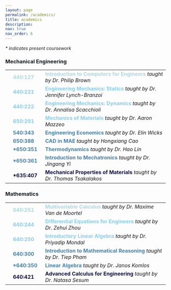 ```yaml
---
layout: page
permalink: /academics/
title: academics
description:
nav: true
nav_order: 6
---
```


<p><em>* indicates present coursework</em></p>

<h3><span style="font-weight: bold; color:rgb(21, 29, 32);">Mechanical Engineering</span></h3>
<table>
<tbody>
<tr>
    <td>
        <br>
    </td>
    <td>
        <span style="font-weight: bold; color: #ADD8E6;">440:127&nbsp;&nbsp;</span> 
    </td>
    <td>
        <span style="font-weight: bold; color: #ADD8E6;">Introduction to Computers for Engineers</span> <span style="font-style: italic;">taught by Dr. Philip Brown</span>
    </td>
</tr>
<tr>
    <td>
        <br>
    </td>
    <td>
        <span style="font-weight: bold; color: #87CEFA;">440:221&nbsp;&nbsp;</span> 
    </td>
    <td>
        <span style="font-weight: bold; color: #87CEFA;">Engineering Mechanics: Statics</span> <span style="font-style: italic;">taught by Dr. Jennifer Lynch-Branzoi</span>
    </td>
</tr>
<tr>
    <td>
        <br>
    </td>
    <td>
        <span style="font-weight: bold; color: #87CEFA;">440:222&nbsp;&nbsp;</span> 
    </td>
    <td>
        <span style="font-weight: bold; color: #87CEFA;">Engineering Mechanics: Dynamics</span> <span style="font-style: italic;">taught by Dr. Annalisa Scacchioli</span>
    </td>
</tr>
<tr>
    <td>
        <br>
    </td>
    <td>
        <span style="font-weight: bold; color: #87CEFA;">650:291&nbsp;&nbsp;</span> 
    </td>
    <td>
        <span style="font-weight: bold; color: #87CEFA;">Mechanics of Materials</span> <span style="font-style: italic;">taught by Dr. Aaron Mazzeo</span>
    </td>
</tr>
<tr>
    <td>
        <br>
    </td>
    <td>
        <span style="font-weight: bold; color: #4682B4;">540:343&nbsp;&nbsp;</span>
    </td>
    <td>
        <span style="font-weight: bold; color: #4682B4;">Engineering Economics</span> <span style="font-style: italic;">taught by Dr. Elin Wicks</span>
    </td>
</tr>
<tr>
    <td>
        <br>
    </td>
    <td>
        <span style="font-weight: bold; color: #4682B4;">650:388&nbsp;&nbsp;</span> 
    </td>
    <td>
        <span style="font-weight: bold; color: #4682B4;">CAD in MAE</span> <span style="font-style: italic;">taught by Hongxiang Cao</span>
    </td>
</tr>
<tr>
    <td>
        <br>
    </td>
    <td>
        <span style="font-weight: bold; color: #4682B4;">*650:351&nbsp;&nbsp;</span>
    </td>
    <td>
        <span style="font-weight: bold; color: #4682B4;">Thermodynamics</span> <span style="font-style: italic;">taught by Dr. Hao Lin</span>
    </td>
</tr>
<tr>
    <td>
        <br>
    </td>
    <td>
        <span style="font-weight: bold; color: #4682B4;">*650:361&nbsp;&nbsp;</span> 
    </td>
    <td>
        <span style="font-weight: bold; color: #4682B4;">Introduction to Mechatronics </span> <span style="font-style: italic;">taught by Dr. Jingang Yi</span>
    </td>
</tr>
<tr>
    <td>
        <br>
    </td>
    <td>
            <span style="font-weight: bold; color: rgb(18, 18, 74);">*635:407&nbsp;&nbsp;</span>
    </td>
    <td>
        <span style="font-weight: bold; color: rgb(18, 18, 74);">Mechanical Properties of Materials</span> <span style="font-style: italic;">taught by Dr. Thomas Tsakalakos</span>
    </td>
</tr>
</tbody>
</table>

<h3><span style="font-weight: bold; color:rgb(21, 29, 32);">Mathematics</span></h3>
<table>
<tbody>
<tr>
    <td>
        <br>
    </td>
    <td>
        <span style="font-weight: bold; color: #ADD8E6;">640:251&nbsp;&nbsp;</span> 
    </td>
    <td>
        <span style="font-weight: bold; color: #ADD8E6;">Multivariable Calculus</span> <span style="font-style: italic;">taught by Dr. Maxime Van de Moortel</span>
    </td>
</tr>
<tr>
    <td>
        <br>
    </td>
    <td>
        <span style="font-weight: bold; color: #87CEFA;">640:244&nbsp;&nbsp;</span> <!-- Light Blue for 100 level -->
    </td>
    <td>
        <span style="font-weight: bold; color: #87CEFA;">Differential Equations for Engineers</span> <span style="font-style: italic;">taught by Dr. Zehui Zhou</span>
    </td>
</tr>
<tr>
    <td>
        <br>
    </td>
    <td>
        <span style="font-weight: bold; color: #87CEFA;">640:250&nbsp;&nbsp;</span> <!-- Light Blue for 100 level -->
    </td>
    <td>
        <span style="font-weight: bold; color:#87CEFA;">Introductory Linear Algebra</span> <span style="font-style: italic;">taught by Dr. Priyadip Mondal</span>
    </td>
</tr>
<tr>
    <td>
        <br>
    </td>
    <td>
        <span style="font-weight: bold; color: #4682B4;">640:300&nbsp;&nbsp;</span> <!-- Medium Blue for 300 level -->
    </td>
    <td>
        <span style="font-weight: bold; color: #4682B4;">Introduction to Mathematical Reasoning</span> <span style="font-style: italic;">taught by Dr. Tiep Pham</span>
    </td>
</tr>
<tr>
    <td>
        <br>
    </td>
    <td>
        <span style="font-weight: bold; color: #4682B4;">*640:350&nbsp;&nbsp;</span> <!-- Medium Blue for 300 level -->
    </td>
    <td>
        <span style="font-weight: bold; color: #4682B4;">Linear Algebra</span> <span style="font-style: italic;">taught by Dr. Janos Komlos</span>
    </td>
</tr>
<tr>
    <td>
        <br>
    </td>
    <td>
        <span style="font-weight: bold; color: rgb(18, 18, 74);">640:421&nbsp;&nbsp;</span>
    </td>
    <td>
        <span style="font-weight: bold; color:rgb(18, 18, 74);">Advanced Calculus for Engineering</span> <span style="font-style: italic;">taught by Dr. Natasa Sesum</span>
    </td>
</tr>
</tbody>
</table>
